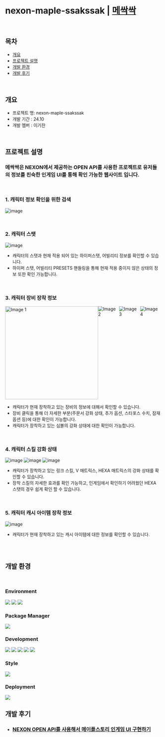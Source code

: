 # nexon-maple-ssakssak | [메싹싹](https://nexon-maple-ssakssak.vercel.app/)

<br>

## 목차
  - [개요](#개요)
  - [프로젝트 설명](#프로젝트-설명)
  - [개발 환경](#개발-환경)
  - [개발 후기](#개발-후기)

<br>

## 개요
- 프로젝트 명: nexon-maple-ssakssak
- 개발 기간 : 24.10
- 개발 멤버 : 이기찬

<br>

## 프로젝트 설명

### 메싹싹은 NEXON에서 제공하는 OPEN API를 사용한 프로젝트로 유저들의 정보를 친숙한 인게임 UI를 통해 확인 가능한 웹사이트 입니다.

<br/>

### 1. 캐릭터 정보 확인을 위한 검색

   ![image](https://github.com/user-attachments/assets/d3e8086e-9c0c-4240-90b7-de6dbd937235)
 
<br/>

### 2. 캐릭터 스탯

   ![image](https://github.com/user-attachments/assets/164d557c-e592-4555-a9a5-f51bf64cfa8c)

   - 캐릭터의 스탯과 현재 적용 되어 있는 하이퍼스탯, 어빌리티 정보를 확인할 수 있습니다.
   - 하이퍼 스탯, 어빌리티 PRESETS 핸들링을 통해 현재 적용 중이지 않은 상태의 정보 또한 확인 가능합니다.


<br/>

### 3. 캐릭터 장비 장착 정보

<div style="display: flex; gap: "5px";">
  <img src="https://github.com/user-attachments/assets/5f36cb59-ce94-41f2-808e-869de43c636f" alt="Image 1" width="300"/>
  <img src="https://github.com/user-attachments/assets/06fc1e3a-8e71-431f-9575-44e85761fc02" alt="Image 2" />
  <img src="https://github.com/user-attachments/assets/32ee1cf0-8922-4315-88ca-31c6b040a057" alt="Image 3" />
  <img src="https://github.com/user-attachments/assets/4ebae7be-dbc3-4181-a182-66dc2801cec5" alt="Image 4" />
</div>

- 캐릭터가 현재 장착하고 있는 장비의 정보에 대해서 확인할 수 있습니다.
- 장비 클릭을 통해 더 자세한 부분(주문서 강화 상태, 추가 옵션, 스타포스 수치, 잠재 옵션 등)에 대한 확인이 가능합니다.
- 캐릭터가 장착하고 있는 심볼의 강화 상태에 대한 확인이 가능합니다.

  
<br/>

### 4. 캐릭터 스킬 강화 상태   

![image](https://github.com/user-attachments/assets/a9ae5892-4d2d-4ded-92d7-5fc3e0410a2a)
![image](https://github.com/user-attachments/assets/740f62d2-891b-4cae-a1c7-3c18e93e0378)
![image](https://github.com/user-attachments/assets/ef4b1c86-62e8-4d29-8f9d-bfbbf20206a3)

- 캐릭터가 장착하고 있는 링크 스킬, V 매트릭스, HEXA 매트릭스의 강화 상태를 확인할 수 있습니다.
- 장착 스킬의 자세한 효과를 확인 가능하고, 인게임에서 확인하기 어려웠던 HEXA 스탯의 경우 쉽게 확인 할 수 있습니다.
 
<br/>

### 5. 캐릭터 캐시 아이템 장착 정보

![image](https://github.com/user-attachments/assets/dbc0387e-bb30-4c6f-9792-d91597971e5c)

- 캐릭터가 현재 장착하고 있는 캐시 아이템에 대한 정보를 확인할 수 있습니다.

<br/>



<br/>

## 개발 환경

<br/>  

### Environment
<img src="https://img.shields.io/badge/Visual Studio code-007ACC?style=for-the-badge&logo=visualstudiocode&logoColor=white">  <img src="https://img.shields.io/badge/git-F05032?style=for-the-badge&logo=git&logoColor=white">  <img src="https://img.shields.io/badge/github-181717?style=for-the-badge&logo=github&logoColor=white">  

### Package Manager
<img src="https://img.shields.io/badge/npm-CB3837?style=for-the-badge&logo=npm&logoColor=white">

### Development
<img src="https://img.shields.io/badge/TypeScript-3178C6?style=for-the-badge&logo=typescript&logoColor=white"> <img src="https://img.shields.io/badge/Next.js-000000?style=for-the-badge&logo=next.js&logoColor=white"> <img src="https://img.shields.io/badge/reactquery-FF4154?style=for-the-badge&logo=reactquery&logoColor=white"> <img src="https://img.shields.io/badge/axios-5A29E4?style=for-the-badge&logo=axios&logoColor=white"> <img src="https://img.shields.io/badge/zustand-000000?style=for-the-badge&logo=zustand&logoColor=white">

### Style
<img src="https://img.shields.io/badge/cssmodules-000000?style=for-the-badge&logo=cssmodules&logoColor=white">

### Deployment

<img src="https://img.shields.io/badge/Vercel-000000?style=for-the-badge&logo=Vercel&logoColor=white">


<br/> 

## 개발 후기
- ### [NEXON OPEN API를 사용해서 메이플스토리 인게임 UI 구현하기](https://velog.io/@rlcks01537/NEXON-OPEN-API%EB%A5%BC-%EC%82%AC%EC%9A%A9%ED%95%B4%EC%84%9C-%EB%A9%94%EC%9D%B4%ED%94%8C%EC%8A%A4%ED%86%A0%EB%A6%AC-%EC%9D%B8%EA%B2%8C%EC%9E%84-UI-%EA%B5%AC%ED%98%84%ED%95%98%EA%B8%B0)
